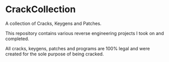 # CrackCollection
A collection of Cracks, Keygens and Patches. 

This repository contains various reverse engineering projects I took on and completed. 

All cracks, keygens, patches and programs are 100% legal and were created for the sole purpose of being cracked. 
